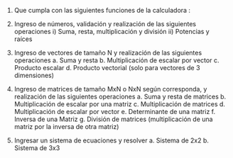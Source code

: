1) Que cumpla con las siguientes funciones de la calculadora :
1) Ingreso de números, validación y realización de las siguientes operaciones
  i) Suma, resta, multiplicación y división
  ii) Potencias y raíces
2) Ingreso de vectores de tamaño N y realización de las siguientes operaciones
  a. Suma y resta
  b. Multiplicación de escalar por vector
  c. Producto escalar
  d. Producto vectorial (solo para vectores de 3 dimensiones)
3) Ingreso de matrices de tamaño MxN o NxN según corresponda, y realización
de las siguientes operaciones
  a. Suma y resta de matrices
  b. Multiplicación de escalar por una matriz
  c. Multiplicación de matrices
  d. Multiplicación de escalar por vector
  e. Determinante de una matriz
  f. Inversa de una Matriz
  g. División de matrices (multiplicación de una matriz por la inversa de otra matriz)

4) Ingresar un sistema de ecuaciones y resolver
  a. Sistema de 2x2
  b. Sistema de 3x3
